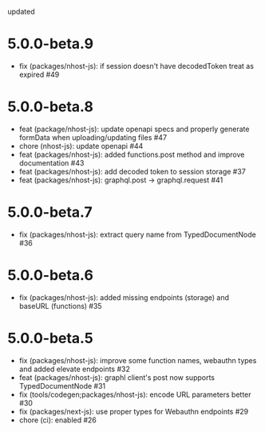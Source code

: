 updated

# 5.0.0-beta.9

- fix (packages/nhost-js): if session doesn't have decodedToken treat as expired #49

# 5.0.0-beta.8

- feat (package/nhost-js): update openapi specs and properly generate formData when uploading/updating files #47
- chore (nhost-js): update openapi #44
- feat (packages/nhost-js): added functions.post method and improve documentation #43
- feat (packages/nhost-js): add decoded token to session storage #37
- feat (packages/nhost-js): graphql.post -> graphql.request #41

# 5.0.0-beta.7

- fix (packages/nhost-js): extract query name from TypedDocumentNode #36

# 5.0.0-beta.6

- fix (packages/nhost-js): added missing endpoints (storage) and baseURL (functions) #35

# 5.0.0-beta.5

- fix (packages/nhost-js): improve some function names, webauthn types and added elevate endpoints #32
- feat (packages/nhost-js): graphl client's post now supports TypedDocumentNode #31
- fix (tools/codegen;packages/nhost-js): encode URL parameters better #30
- fix (packages/next-js): use proper types for Webauthn endpoints #29
- chore (ci): enabled #26
